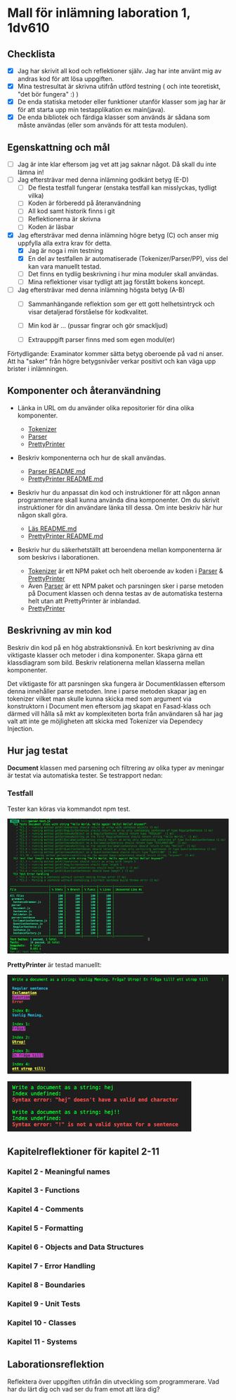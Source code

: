 # Mall för inlämning laboration 1, 1dv610

## Checklista
  - [x] Jag har skrivit all kod och reflektioner själv. Jag har inte använt mig av andras kod för att lösa uppgiften.
  - [x] Mina testresultat är skrivna utifrån utförd testning ( och inte teoretiskt, "det bör fungera" :) )
  - [x] De enda statiska metoder eller funktioner utanför klasser som jag har är för att starta upp min testapplikation ex main(java).
  - [x] De enda bibliotek och färdiga klasser som används är sådana som måste användas (eller som används för att testa modulen).

## Egenskattning och mål
  - [ ] Jag är inte klar eftersom jag vet att jag saknar något. Då skall du inte lämna in!
  - [ ] Jag eftersträvar med denna inlämning godkänt betyg (E-D)
    - [ ] De flesta testfall fungerar (enstaka testfall kan misslyckas, tydligt vilka)
    - [ ] Koden är förberedd på återanvändning
    - [ ] All kod samt historik finns i git 
    - [ ] Reflektionerna är skrivna
    - [ ] Koden är läsbar
  - [x] Jag eftersträvar med denna inlämning högre betyg (C) och anser mig uppfylla alla extra krav för detta. 
    -[x] Jag är noga i min testning
    - [x] En del av testfallen är automatiserade (Tokenizer/Parser/PP), viss del kan vara manuellt testad.
    - [ ] Det finns en tydlig beskrivning i hur mina moduler skall användas. 
    - [ ] Mina reflektioner visar tydligt att jag förstått bokens koncept.
  - [ ] Jag eftersträvar med denna inlämning högsta betyg (A-B) 
    - [ ] Sammanhängande reflektion som ger ett gott helhetsintryck och visar detaljerad förståelse för kodkvalitet.
    - [ ] Min kod är ... (pussar fingrar och gör smackljud)
    - [ ] Extrauppgift parser finns med som egen modul(er)


Förtydligande: Examinator kommer sätta betyg oberoende på vad ni anser. Att ha "saker" från högre betygsnivåer verkar positivt och kan väga upp brister i inlämningen.

## Komponenter och återanvändning
 * Länka in URL om du använder olika repositorier för dina olika komponenter. 
    - [Tokenizer](https://gitlab.lnu.se/1dv610/student/du222aa/l1)
    - [Parser](https://gitlab.lnu.se/1dv610/student/du222aa/l2)
    - [PrettyPrinter](https://github.com/davidheineback/prettyprinter)

 * Beskriv komponenterna och hur de skall användas.
     - [Parser README.md](./README.md)
     - [PrettyPrinter README.md](./README.md)  

 * Beskriv hur du anpassat din kod och instruktioner för att någon annan programmerare skall kunna använda dina komponenter. Om du skrivit instruktioner för din användare länka till dessa. Om inte beskriv här hur någon skall göra.  
    - [Läs README.md](./README.md)
    - [PrettyPrinter README.md](./README.md)  
    
 * Beskriv hur du säkerhetställt att beroendena mellan komponenterna är som beskrivs i laborationen. 
    - [Tokenizer](https://gitlab.lnu.se/1dv610/student/du222aa/l1) är ett NPM paket och helt oberoende av koden i [Parser](https://gitlab.lnu.se/1dv610/student/du222aa/l2) & [PrettyPrinter](https://github.com/davidheineback/prettyprinter)
    - Även [Parser](https://gitlab.lnu.se/1dv610/student/du222aa/l2) är ett NPM paket och parsningen sker i parse metoden på Document klassen och denna testas av de automatiska testerna helt utan att PrettyPrinter är inblandad.
    - [PrettyPrinter](https://github.com/davidheineback/prettyprinter) 

## Beskrivning av min kod
Beskriv din kod på en hög abstraktionsnivå. En kort beskrivning av dina viktigaste klasser och metoder i dina komponenter. Skapa gärna ett klassdiagram som bild. Beskriv relationerna mellan klasserna mellan komponenter.

Det viktigaste för att parsningen ska fungera är Documentklassen eftersom denna innehåller parse metoden. Inne i parse metoden skapar jag en tokenizer vilket man skulle kunna skicka med som argument via konstruktorn i Document men eftersom jag skapat en Fasad-klass och därmed vill hålla så mkt av komplexiteten borta från användaren så har jag valt att inte ge möjligheten att skicka med Tokenizer via Dependecy Injection.  


## Hur jag testat
**Document** klassen med parsening och filtrering av olika typer av meningar är testat via automatiska tester. Se testrapport nedan:

### Testfall  
Tester kan köras via kommandot npm test.  

![TestReport](./img/testReport.png)

**PrettyPrinter** är testad manuellt: 

![Manuella Tester](./img/manualTest1.png)

![Manuella Tester](./img/manualTest2.png)

## Kapitelreflektioner för kapitel 2-11

### Kapitel 2 - Meaningful names

### Kapitel 3 - Functions

### Kapitel 4 - Comments

### Kapitel 5 - Formatting

### Kapitel 6 - Objects and Data Structures

### Kapitel 7 - Error Handling

### Kapitel 8 - Boundaries

### Kapitel 9 - Unit Tests

### Kapitel 10 - Classes

### Kapitel 11 - Systems


## Laborationsreflektion
Reflektera över uppgiften utifrån din utveckling som programmerare. 
Vad har du lärt dig och vad ser du fram emot att lära dig?
